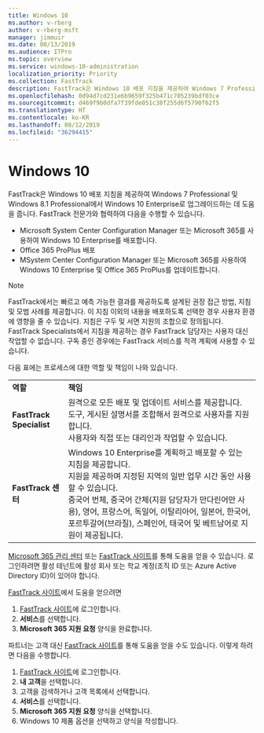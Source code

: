 ```yaml
---
title: Windows 10
ms.author: v-rberg
author: v-rberg-msft
manager: jimmuir
ms.date: 08/13/2019
ms.audience: ITPro
ms.topic: overview
ms.service: windows-10-administration
localization_priority: Priority
ms.collection: FastTrack
description: FastTrack은 Windows 10 배포 지침을 제공하여 Windows 7 Professional 및 Windows 8.1 Professional에서 Windows 10 Enterprise로 업그레이드하는 데 도움을 줍니다.
ms.openlocfilehash: 0d94d7cd231e6b9659f325b471c705239bdf03ce
ms.sourcegitcommit: d469f9b0dfa7f39fde051c38f255d6f5790f62f5
ms.translationtype: HT
ms.contentlocale: ko-KR
ms.lasthandoff: 08/12/2019
ms.locfileid: "36294415"
---
```

# <a name="windows-10"></a>Windows 10

FastTrack은 Windows 10 배포 지침을 제공하여 Windows 7 Professional 및 Windows 8.1 Professional에서 Windows 10 Enterprise로 업그레이드하는 데 도움을 줍니다. FastTrack 전문가와 협력하여 다음을 수행할 수 있습니다.

- Microsoft System Center Configuration Manager 또는 Microsoft 365를 사용하여 Windows 10 Enterprise를 배포합니다.
- Office 365 ProPlus 배포 
- MSystem Center Configuration Manager 또는 Microsoft 365를 사용하여 Windows 10 Enterprise 및 Office 365 ProPlus를 업데이트합니다.
  
> [!NOTE]
> FastTrack에서는 빠르고 예측 가능한 결과를 제공하도록 설계된 권장 접근 방법, 지침 및 모범 사례를 제공합니다. 이 지침 이외의 내용을 배포하도록 선택한 경우 사용자 환경에 영향을 줄 수 있습니다. 지침은 구두 및 서면 지원의 조합으로 정의됩니다. FastTrack Specialists에서 지침을 제공하는 경우 FastTrack 담당자는 사용자 대신 작업할 수 없습니다. 구독 중인 경우에는 FastTrack 서비스를 적격 계획에 사용할 수 있습니다.  
    
다음 표에는 프로세스에 대한 역할 및 책임이 나와 있습니다.

|||
|:-----|:-----|
|**역할** <br/> |**책임** <br/> |
|**FastTrack Specialist** <br/> |원격으로 모든 배포 및 업데이트 서비스를 제공합니다.  <br/> 도구, 게시된 설명서를 조합해서 원격으로 사용자를 지원합니다. <br/> 사용자와 직접 또는 대리인과 작업할 수 있습니다.|
|**FastTrack 센터**  <br/> |Windows 10 Enterprise를 계획하고 배포할 수 있는 지침을 제공합니다.   <br/> 지원을 제공하며 지정된 지역의 일반 업무 시간 동안 사용할 수 있습니다. <br/> 중국어 번체, 중국어 간체(지원 담당자가 만다린어만 사용), 영어, 프랑스어, 독일어, 이탈리아어, 일본어, 한국어, 포르투갈어(브라질), 스페인어, 태국어 및 베트남어로 지원이 제공됩니다.|
 
[Microsoft 365 관리 센터](https://go.microsoft.com/fwlink/?linkid=2032704) 또는 [FastTrack 사이트](https://go.microsoft.com/fwlink/?linkid=780698)를 통해 도움을 얻을 수 있습니다. 로그인하려면 활성 테넌트에 활성 회사 또는 학교 계정(조직 ID 또는 Azure Active Directory ID)이 있어야 합니다. 

[FastTrack 사이트](https://go.microsoft.com/fwlink/?linkid=780698)에서 도움을 얻으려면 
1.  [FastTrack 사이트](https://go.microsoft.com/fwlink/?linkid=780698)에 로그인합니다. 
2.  **서비스**를 선택합니다.
3.  **Microsoft 365 지원 요청** 양식을 완료합니다.
  
파트너는 고객 대신 [FastTrack 사이트](https://go.microsoft.com/fwlink/?linkid=780698)를 통해 도움을 얻을 수도 있습니다. 이렇게 하려면 다음을 수행합니다.
1.  [FastTrack 사이트](https://go.microsoft.com/fwlink/?linkid=780698)에 로그인합니다. 
2.  **내 고객**을 선택합니다.
3.  고객을 검색하거나 고객 목록에서 선택합니다.
4.  **서비스**를 선택합니다.
5.  **Microsoft 365 지원 요청** 양식을 선택합니다.
6.  Windows 10 제품 옵션을 선택하고 양식을 작성합니다.
 